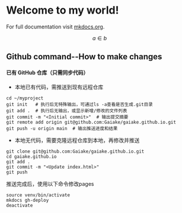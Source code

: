 # Welcome to my world!
For full documentation visit [mkdocs.org](https://www.mkdocs.org).

$$a\in b$$
## Github command--How to make changes
#### 已有 GitHub 仓库（只需同步代码）
- 本地已有代码，需推送到现有远程仓库
```
cd ~/myproject
git init   # 执行后无特殊输出，可通过ls -a查看是否生成.git目录
git add .  # 执行后无输出，或显示新增/修改的文件列表
git commit -m "<Initial commit>"  # 输出提交摘要
git remote add origin git@github.com:Gaiake/gaiake.github.io.git
git push -u origin main  # 输出推送进度和结果
```
- 本地无代码，需要克隆远程仓库到本地，再修改并推送
```
git clone git@github.com:Gaiake/gaiake.github.io.git
cd gaiake.github.io
git add .
git commit -m "<Update index.html>" 
git push 
```
推送完成后，使用以下命令修改pages
```
source venv/bin/activate
mkdocs gh-deploy
deactivate
```

